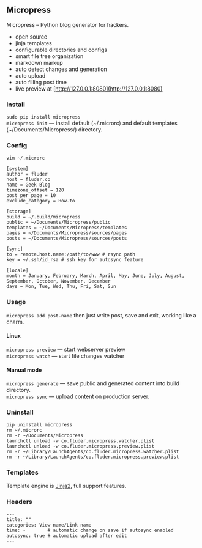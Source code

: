 ## Micropress

Micropress – Python blog generator for hackers.  

- open source  
- jinja templates  
- configurable directories and configs  
- smart file tree organization  
- markdown markup  
- auto detect changes and generation  
- auto upload  
- auto filling post time  
- live preview at [http://127.0.0.1:8080](http://127.0.0.1:8080)

### Install

``sudo pip install micropress``  
``micropress init`` — install default (~/.microrc) and default 
templates (~/Documents/Micropress/) directory.

### Config

``vim ~/.microrc``

    [system]
    author = fluder
    host = fluder.co
    name = Geek Blog
    timezone_offset = 120
    post_per_page = 10
    exclude_category = How-to

    [storage]
    build = ~/.build/micropress
    public = ~/Documents/Micropress/public
    templates = ~/Documents/Micropress/templates
    pages = ~/Documents/Micropress/sources/pages
    posts = ~/Documents/Micropress/sources/posts

    [sync]
    to = remote.host.name:/path/to/www # rsync path
    key = ~/.ssh/id_rsa # ssh key for autosync feature

    [locale]
    month = January, February, March, April, May, June, July, August, September, October, November, December
    days = Mon, Tue, Wed, Thu, Fri, Sat, Sun

### Usage 

``micropress add post-name`` then just write post, save and exit, working like a
charm.

#### Linux 

``micropress preview`` — start webserver preview  
``micropress watch`` — start file changes watcher  

#### Manual mode

``micropress generate`` — save public and generated content into build
directory.  
``micropress sync`` — upload content on production server.  

### Uninstall

``pip uninstall micropress``  
``rm ~/.microrc``  
``rm -r ~/Documents/Micropress``  
``launchctl unload -w co.fluder.micropress.watcher.plist``  
``launchctl unload -w co.fluder.micropress.preview.plist``  
``rm -r ~/Library/LaunchAgents/co.fluder.micropress.watcher.plist``  
``rm -r ~/Library/LaunchAgents/co.fluder.micropress.preview.plist``

### Templates 

Template engine is [Jinja2](http://jinja.pocoo.org/docs/), full support
features.

### Headers

    ---
    title: ""
    categories: View name/Link name
    time: -        # automatic change on save if autosync enabled
    autosync: true # automatic upload after edit
    ---
